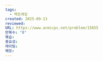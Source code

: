 ```yaml
---
tags:
  - 백트래킹
created: 2025-09-13
reviewed:
URL: https://www.acmicpc.net/problem/15655
반복수: "0"
복습:
중요성:
레이팅:
메모:
---
```

